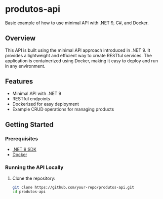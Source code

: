 # produtos-api

Basic example of how to use minimal API with .NET 9, C#, and Docker.

## Overview

This API is built using the minimal API approach introduced in .NET 9. It provides a lightweight and efficient way to create RESTful services. The application is containerized using Docker, making it easy to deploy and run in any environment.

## Features

- Minimal API with .NET 9
- RESTful endpoints
- Dockerized for easy deployment
- Example CRUD operations for managing products

## Getting Started

### Prerequisites

- [.NET 9 SDK](https://dotnet.microsoft.com/download/dotnet/9.0)
- [Docker](https://www.docker.com/)

### Running the API Locally

1. Clone the repository:
   ```bash
   git clone https://github.com/your-repo/produtos-api.git
   cd produtos-api

   